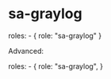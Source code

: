 sa-graylog
===========


  roles:
    - {
        role: "sa-graylog"
      }


Advanced:


  roles:
    - {
        role: "sa-graylog",
      }
